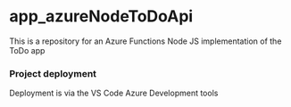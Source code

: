 # app_azureNodeToDoApi
This is a repository for an Azure Functions Node JS implementation of the ToDo app

### Project deployment ###

Deployment is via the VS Code Azure Development tools